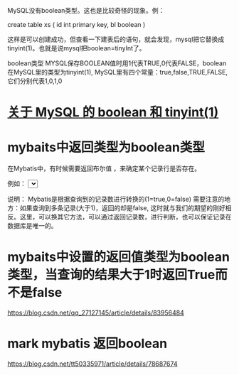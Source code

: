   MySQL没有boolean类型。这也是比较奇怪的现象。例：

create table xs
(
id int primary key,
bl boolean
)

这样是可以创建成功，但查看一下建表后的语句，就会发现，mysql把它替换成tinyint(1)。也就是说mysql把boolean=tinyInt了。

boolean类型
MYSQL保存BOOLEAN值时用1代表TRUE,0代表FALSE，boolean在MySQL里的类型为tinyint(1),
MySQL里有四个常量：true,false,TRUE,FALSE,它们分别代表1,0,1,0  



# [关于 MySQL 的 boolean 和 tinyint(1)](https://www.cnblogs.com/xiaochaohuashengmi/archive/2011/08/25/2153011.html)

# mybaits中返回类型为boolean类型



  在Mybatis中，有时候需要返回布尔值 ，来确定某个记录行是否存在。 

例如： 
<select id="isExistCode" parameterType="string" resultType="boolean"> 
    <![CDATA[ select count(id) from table where code=#{code} ]]> 
</select> 

说明： 
Mybatis是根据查询到的记录数进行转换的(1=true,0=false) 
需要注意的地方：如果查询到多条记录(大于1)，返回的却是false, 这时就与我们的期望的刚好相反。这里，可以换其它方法，可以通过返回记录数，进行判断，也可以保证记录在数据库是唯一的。  





# mybaits中设置的返回值类型为boolean类型，当查询的结果大于1时返回True而不是false

https://blog.csdn.net/qq_27127145/article/details/83956484





# mark mybatis 返回boolean

https://blog.csdn.net/tt50335971/article/details/78687674